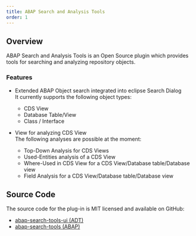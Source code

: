 ```yaml
---
title: ABAP Search and Analysis Tools
order: 1
---
```


## Overview

ABAP Search and Analysis Tools is an Open Source plugin which provides tools for searching and analyzing repository objects.  

### Features

- Extended ABAP Object search integrated into eclipse Search Dialog  
  It currently supports the following object types:
  - CDS View
  - Database Table/View
  - Class / Interface

- View for analyzing CDS View  
  The following analyses are possible at the moment:
  - Top-Down Analysis for CDS Views
  - Used-Entities analysis of a CDS View
  - Where-Used in CDS View for a CDS View/Database table/Database
    view
  - Field Analysis for a CDS View/Database table/Database view

## Source Code

The source code for the plug-in is MIT licensed and available on GitHub:

- [abap-search-tools-ui (ADT)](https://github.com/stockbal/abap-search-tools-ui)
- [abap-search-tools (ABAP)](https://github.com/stockbal/abap-search-tools)
